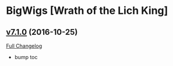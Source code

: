 # BigWigs [Wrath of the Lich King]

## [v7.1.0](https://github.com/BigWigsMods/BigWigs_WrathOfTheLichKing/tree/v7.1.0) (2016-10-25) [](#top)
[Full Changelog](https://github.com/BigWigsMods/BigWigs_WrathOfTheLichKing/compare/v7.0.2...v7.1.0)

-   bump toc  
